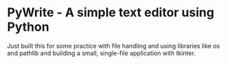 # PyWrite - A simple text editor using Python
Just built this for some practice with file handling and using libraries like os and pathlib and building a small, single-file application with tkinter.
